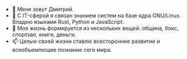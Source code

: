 - 👋 Меня зовут Дмитрий.
- 👀 С IT-сферой я связан знанием систем на базе ядра GNU/Linux. Владею языками Rust, Python и JavaScript.
- 🌱 Моя жизнь формируется из нескольких вещей: община, бокс, спортзал, книги, деньги.
- 📫 Целью своей жизни ставлю всестороннее развитие и всеобъемлющее познание сего мира.
